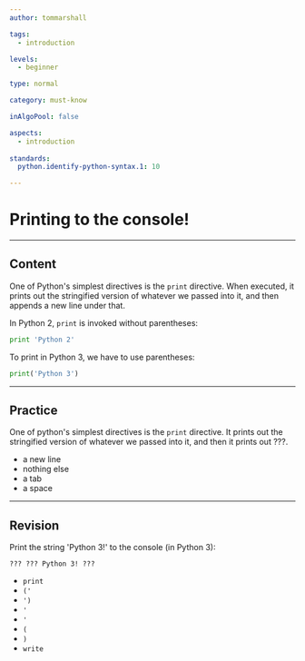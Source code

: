 ```yaml
---
author: tommarshall

tags:
  - introduction

levels:
  - beginner

type: normal

category: must-know

inAlgoPool: false

aspects:
  - introduction
 
standards:
  python.identify-python-syntax.1: 10

---
```


# Printing to the console!

---
## Content

One of Python's simplest directives is the `print` directive. When executed, it prints out the stringified version of whatever we passed into it, and then appends a new line under that.

In Python 2, `print` is invoked without parentheses:

```python
print 'Python 2'
```

To print in Python 3, we have to use parentheses:

```python
print('Python 3')
```

---
## Practice

One of python's simplest directives is the `print` directive. It prints out the stringified version of whatever we passed into it, and then it prints out ???.

* a new line
* nothing else
* a tab
* a space

---
## Revision

Print the string 'Python 3!' to the console (in Python 3):

```??? ??? Python 3! ???```

* `print`
* `('`
* `')`
* `'`
* `'`
* `(`
* `)`
* `write`
